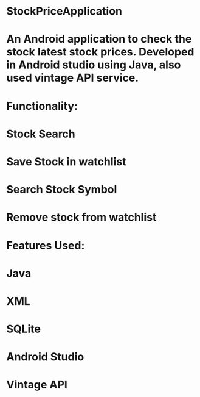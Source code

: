# StockPriceApplication
# An Android application to check the stock latest stock prices. Developed in Android studio using Java, also used vintage API service.
#
# Functionality: 
# Stock Search
# Save Stock in watchlist
# Search Stock Symbol
# Remove stock from watchlist
#
# Features Used:
# Java
# XML
# SQLite
# Android Studio
# Vintage API
